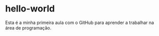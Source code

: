 # hello-world
Esta é a minha primeira aula com o GitHub para aprender a trabalhar na área de programação.
